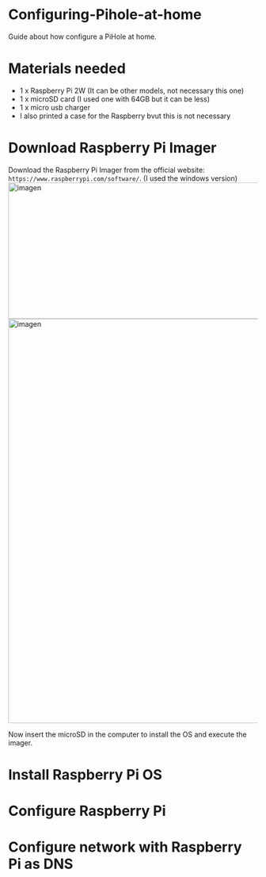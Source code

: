 # Configuring-Pihole-at-home
Guide about how configure a PiHole at home.

# Materials needed

  - 1 x Raspberry Pi 2W (It can be other models, not necessary this one)
  - 1 x microSD card (I used one with 64GB but it can be less)
  - 1 x micro usb charger
  - I also printed a case for the Raspberry bvut this is not necessary

# Download Raspberry Pi Imager

Download the Raspberry Pi Imager from the official website: `https://www.raspberrypi.com/software/`. (I used the windows version)
<img width="886" height="275" alt="imagen" src="https://github.com/user-attachments/assets/97a7493d-d5b5-46c6-8732-a263a9ff7c5e" />
<img width="886" height="816" alt="imagen" src="https://github.com/user-attachments/assets/a4b0b828-f596-4d2e-858b-7b0f07d5b6be" />


Now insert the microSD in the computer to install the OS and execute the imager.

# Install Raspberry Pi OS


# Configure Raspberry Pi

# Configure network with Raspberry Pi as DNS
